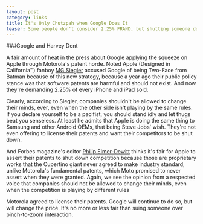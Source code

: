 ```yaml
---
layout: post
category: links
title: It's Only Chutzpah when Google Does It
teaser: Some people don't consider 2.25% FRAND, but shutting someone down is OK
---
```


###Google and Harvey Dent

A fair amount of heat in the press about Google applying the squeeze on Apple through Motorola's patent horde. Noted Apple (Designed in California&trade;) fanboy [MG Siegler](http://pandodaily.com/2012/02/08/harvey-harvey-harvey-dent/) accused Google of being Two-Face from Batman because of this new strategy, because a year ago their public policy stance was that software patents are harmful and should not exist. And now they're demanding 2.25% of every iPhone and iPad sold. 

Clearly, according to Siegler, companies shouldn't be allowed to change their minds, ever, even when the other side isn't playing by the same rules. If you declare yourself to be a pacifist, you should stand idly and let thugs beat you senseless. At least he admits that Apple is doing the same thing to Samsung and other Android OEMs, that being Steve Jobs' wish. They're not even offering to license their patents and want their competitors to be shut down.

And Forbes magazine's editor [Philip Elmer-Dewitt](http://tech.fortune.cnn.com/2012/02/09/chutzpah-google-also-wants-2-25-of-every-iphone-sale/) thinks it's fair for Apple to assert their patents to shut down competition because those are proprietary works that the Cupertino giant never agreed to make industry standard, unlike Motorola's fundamental patents, which Moto promised to never assert when they were granted. Again, we see the opinion from a respected voice that companies should not be allowed to change their minds, even when the competition is playing by different rules

Motorola agreed to license their patents. Google will continue to do so, but will change the price. It's no more or less fair than suing someone over pinch-to-zoom interaction.